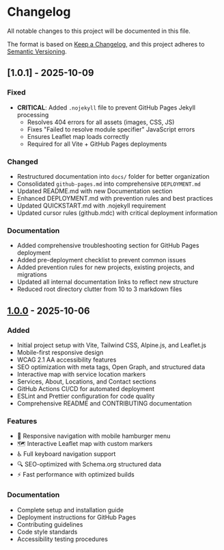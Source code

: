 # Changelog

All notable changes to this project will be documented in this file.

The format is based on [Keep a Changelog](https://keepachangelog.com/en/1.0.0/),
and this project adheres to [Semantic Versioning](https://semver.org/spec/v2.0.0.html).

## [1.0.1] - 2025-10-09

### Fixed
- **CRITICAL**: Added `.nojekyll` file to prevent GitHub Pages Jekyll processing
  - Resolves 404 errors for all assets (images, CSS, JS)
  - Fixes "Failed to resolve module specifier" JavaScript errors
  - Ensures Leaflet map loads correctly
  - Required for all Vite + GitHub Pages deployments

### Changed
- Restructured documentation into `docs/` folder for better organization
- Consolidated `github-pages.md` into comprehensive `DEPLOYMENT.md`
- Updated README.md with new Documentation section
- Enhanced DEPLOYMENT.md with prevention rules and best practices
- Updated QUICKSTART.md with .nojekyll requirement
- Updated cursor rules (github.mdc) with critical deployment information

### Documentation
- Added comprehensive troubleshooting section for GitHub Pages deployment
- Added pre-deployment checklist to prevent common issues
- Added prevention rules for new projects, existing projects, and migrations
- Updated all internal documentation links to reflect new structure
- Reduced root directory clutter from 10 to 3 markdown files

## [1.0.0] - 2025-10-06

### Added
- Initial project setup with Vite, Tailwind CSS, Alpine.js, and Leaflet.js
- Mobile-first responsive design
- WCAG 2.1 AA accessibility features
- SEO optimization with meta tags, Open Graph, and structured data
- Interactive map with service location markers
- Services, About, Locations, and Contact sections
- GitHub Actions CI/CD for automated deployment
- ESLint and Prettier configuration for code quality
- Comprehensive README and CONTRIBUTING documentation

### Features
- 📱 Responsive navigation with mobile hamburger menu
- 🗺️ Interactive Leaflet map with custom markers
- ♿ Full keyboard navigation support
- 🔍 SEO-optimized with Schema.org structured data
- ⚡ Fast performance with optimized builds

### Documentation
- Complete setup and installation guide
- Deployment instructions for GitHub Pages
- Contributing guidelines
- Code style standards
- Accessibility testing procedures

[1.0.0]: https://github.com/bobbyberta/park-and-paint/releases/tag/v1.0.0

